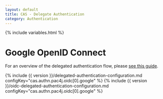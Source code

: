 ```yaml
---
layout: default
title: CAS - Delegate Authentication
category: Authentication
---
```


{% include variables.html %}

# Google OpenID Connect

For an overview of the delegated authentication flow, please [see this guide](Delegate-Authentication.html).

{% include {{ version }}/delegated-authentication-configuration.md configKey="cas.authn.pac4j.oidc[0].google" %}
{% include {{ version }}/oidc-delegated-authentication-configuration.md configKey="cas.authn.pac4j.oidc[0].google" %}
